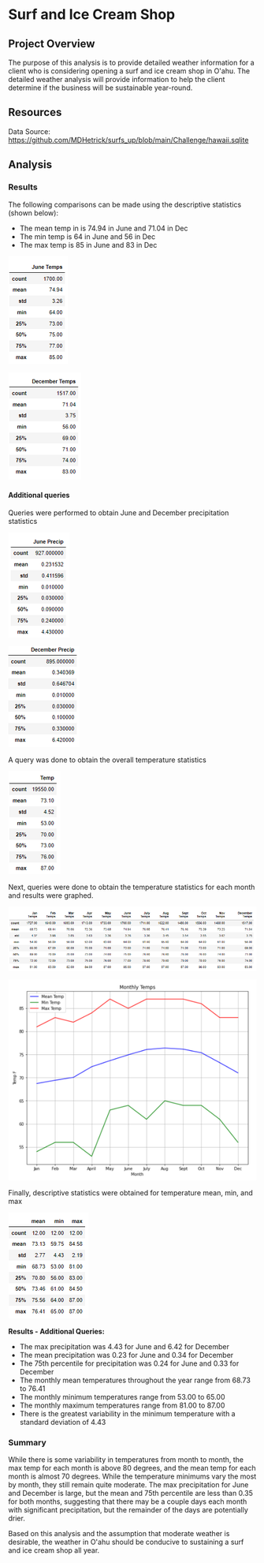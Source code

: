 # Surf and Ice Cream Shop
## Project Overview
The purpose of this analysis is to provide detailed weather information for a client who is considering opening a surf and ice cream shop in O'ahu. The detailed weather analysis will provide information to help the client determine if the business will be sustainable year-round.

## Resources
Data Source: https://github.com/MDHetrick/surfs_up/blob/main/Challenge/hawaii.sqlite

## Analysis

### Results
The following comparisons can be made using the descriptive statistics (shown below):
 - The mean temp in is 74.94 in June and 71.04 in Dec
 - The min temp is 64 in June and 56 in Dec
 - The max temp is 85 in June and 83 in Dec
 
![Image](https://github.com/MDHetrick/surfs_up/blob/main/Resources/June_temp_stats.png)
 
![Image](https://github.com/MDHetrick/surfs_up/blob/main/Resources/Dec_temp_stats.png)
 
#### Additional queries
Queries were performed to obtain June and December precipitation statistics

![Image](https://github.com/MDHetrick/surfs_up/blob/main/Resources/June_precip_stats.png)

![Image](https://github.com/MDHetrick/surfs_up/blob/main/Resources/Dec_precip_stats.png)

A query was done to obtain the overall temperature statistics

![Image](https://github.com/MDHetrick/surfs_up/blob/main/Resources/Temp_stats.png)

Next, queries were done to obtain the temperature statistics for each month and results were graphed.

![Image](https://github.com/MDHetrick/surfs_up/blob/main/Resources/Monthly_temp_stats.png)

![Image](https://github.com/MDHetrick/surfs_up/blob/main/Resources/Monthly_temp_graph.png)

Finally, descriptive statistics were obtained for temperature mean, min, and max

![Image](https://github.com/MDHetrick/surfs_up/blob/main/Resources/Summary_stats_temp.png)

**Results - Additional Queries:**
- The max precipitation was 4.43 for June and 6.42 for December
- The mean precipitation was 0.23 for June and 0.34 for December
- The 75th percentile for precipitation was 0.24 for June and 0.33 for December
- The monthly mean temperatures throughout the year range from 68.73 to 76.41
- The monthly minimum temperatures range from 53.00 to 65.00 
- The monthly maximum temperatures range from 81.00 to 87.00 
- There is the greatest variability in the minimum temperature with a standard deviation of 4.43
### Summary
While there is some variability in temperatures from month to month, the max temp for each month is above 80 degrees, and the mean temp for each month is almost 70 degrees. While the temperature minimums vary the most by month, they still remain quite moderate. The max precipitation for June and December is large, but the mean and 75th percentile are less than 0.35 for both months, suggesting that there may be a couple days each month with significant precipitation, but the remainder of the days are potentially drier. 

Based on this analysis and the assumption that moderate weather is desirable, the weather in O'ahu should be conducive to sustaining a surf and ice cream shop all year.

 
